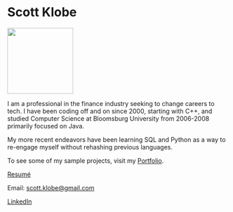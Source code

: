 # Scott Klobe

<img src="https://kibagari.github.io/images/scott.jpg" width="150" height="150">

I am a professional in the finance industry seeking to change careers to tech.  I have been coding off and on since 2000, starting with C++,  and studied Computer Science at Bloomsburg University from 2006-2008 primarily focused on Java. 

My more recent endeavors have been learning SQL and Python as a way to re-engage myself without rehashing previous languages.

To see some of my sample projects, visit my [Portfolio](https://kibagari.github.io/Portfolio/).

[Resumé](https://kibagari.github.io/Portfolio/docs/resume2019.pdf)

Email: <scott.klobe@gmail.com>

[LinkedIn](https://www.linkedin.com/in/scott-klobe-09a88355/)
